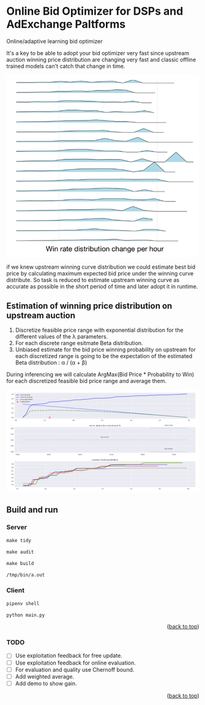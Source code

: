<a name="readme-top"></a>

# Online Bid Optimizer for DSPs and AdExchange Paltforms
Online/adaptive learning bid optimizer

It's a key to be able to adopt your bid optimizer very fast since upstream auction winning price 
distribution are changing very fast and classic offline trained models can't catch that change in time.

![plot](./doc/dist_change.png)

if we knew upstream winning curve distribution we could estimate best bid price by calculating maximum expected 
bid price under the winning curve distribute. 
So task is reduced to estimate upstream winning curve as accurate as possible in the short period of time and later adopt it in runtime.

## Estimation of winning price distribution on upstream auction
1. Discretize feasible price range with exponential distribution for the different values of the λ parameters.
2. For each discrete range esitmate Beta distribution.
3. Unbiased estimate for the bid price winning probability on upstream for each discretized range is going to be the expectation of the estimated Beta distribution : α / (α + β)

During inferencing we will calculate ArgMax(Bid Price * Probability to Win) for each discretized feasible bid price range and average them.

![plot](./doc/learned.png)

## Build and run
### Server
```
make tidy
``` 
```
make audit
```
```
make build
```
```
/tmp/bin/a.out
```

### Client
```
pipenv shell
```
```
python main.py
```

<p align="right">(<a href="#readme-top">back to top</a>)</p>

### TODO
- [ ] Use exploitation feedback for free update.
- [ ] Use exploitation feedback for online evaluation.
- [ ] For evaluation and quality use Chernoff bound.
- [ ] Add weighted average.
- [ ] Add demo to show gain.

<p align="right">(<a href="#readme-top">back to top</a>)</p>
